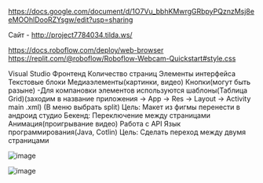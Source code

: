 https://docs.google.com/document/d/1O7Vu_bbhKMwrgGRbpyPQznzMsj8eeMOOhlDooRZYsgw/edit?usp=sharing

Сайт - http://project7784034.tilda.ws/

 https://docs.roboflow.com/deploy/web-browser 
 https://replit.com/@roboflow/Roboflow-Webcam-Quickstart#style.css 

Visual Studio
Фронтенд
Количество страниц
Элементы интерфейса
Текстовые блоки
Медиаэлементы(картинки, видео)
Кнопки(могут быть разыне) -Для компановки элементов используются шаблоны(Таблица Grid)(заходим в название приложения -> App -> Res -> Layout -> Activity main .xml) (В меню выбрать split) Цель: Макет из фигмы перенести в андроид студио
Бекенд:
Переключение между страницами
Анимация(проигрывание видео)
Работа с API
Язык программирования(Java, Cotlin)
Цель: Сделать переход между двумя страницами

![image](https://github.com/davlat777/5_semestr/assets/113089483/0b4a754b-1b54-419e-a08a-d91a0fb3bb7b)

![image](https://github.com/davlat777/5_semestr/assets/113089483/77ba2c9d-8707-4e77-9565-a8e1f5e8e68d)

